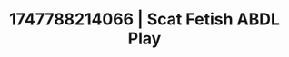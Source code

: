 ---
categories:
- Dominant softness
- Eco-erotica
- Sensual slow talk
- Dreamy pleasure
- Hands behind back
image: /assets/images/1747788214066.jpg
layout: post
seo:
  description: Featured content with exclusive ABDL Play, Scat Fetish. HD images available.
  keywords: ABDL Play, Scat Fetish
  og_image: /assets/images/1747788214066.jpg
  schema_type: VisualArtwork
tags:
- ABDL Play
- '#1747788214066'
- Scat Fetish
title: 1747788214066 | Scat Fetish ABDL Play
---